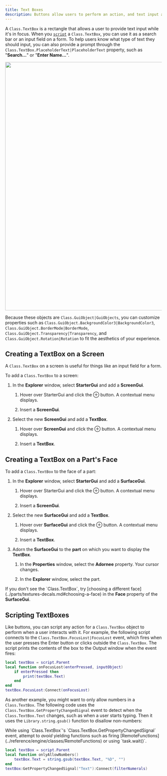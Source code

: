 ```yaml
---
title: Text Boxes
description: Buttons allow users to perform an action, and text input allows users to input text.
---
```


A `Class.TextBox` is a rectangle that allows a user to provide text input while it's in focus. When you [`script`](#scripting-textboxes) a `Class.TextBox`, you can use it as a search bar or an input field on a form. To help users know what type of text they should input, you can also provide a prompt through the `Class.TextBox.PlaceholderText|PlaceholderText` property, such as "**Search...**" or "**Enter Name...**".

<img src="../assets/ui/button-text-input/TextBox-Example.jpg" width="800" />

Because these objects are `Class.GuiObject|GuiObjects`, you can customize
properties such as `Class.GuiObject.BackgroundColor3|BackgroundColor3`,
`Class.GuiObject.BorderMode|BorderMode`,
`Class.GuiObject.Transparency|Transparency`, and
`Class.GuiObject.Rotation|Rotation` to fit the aesthetics of your experience.

## Creating a TextBox on a Screen

A `Class.TextBox` on a screen is useful for
things like an input field for a form.

To add a `Class.TextBox` to a screen:

1. In the **Explorer** window, select **StarterGui** and add a **ScreenGui**.

   1. Hover over StarterGui and click the &CirclePlus; button. A contextual menu displays.

   1. Insert a **ScreenGui**.

2. Select the new **ScreenGui** and add a **TextBox**.

   1. Hover over **ScreenGui** and click the &CirclePlus; button. A contextual menu displays.

   1. Insert a **TextBox**.

## Creating a TextBox on a Part's Face

To add a `Class.TextBox` to the face of a part:

1. In the **Explorer** window, select **StarterGui** and add a **SurfaceGui**.

   1. Hover over StarterGui and click the &CirclePlus; button. A contextual menu displays.

   1. Insert a **ScreenGui**.

2. Select the new **SurfaceGui** and add a **TextBox**.

   1. Hover over **SurfaceGui** and click the &CirclePlus; button. A contextual menu displays.

   1. Insert a **TextBox**.

3. Adorn the **SurfaceGui** to the **part** on which you want to display the **TextBox**.

   1. In the **Properties** window, select the **Adornee** property. Your cursor changes.

   1. In the **Explorer** window, select the part.

<Alert severity="warning">
  If you don't see the `Class.TextBox`, try [choosing a different face](../parts/textures-decals.md#choosing-a-face) in the <b>Face</b> property of the <b>SurfaceGui</b>.
</Alert>

## Scripting TextBoxes

Like buttons, you can script any action for a `Class.TextBox` object to perform when a user interacts with it. For example, the following script connects to the `Class.TextBox.FocusLost|FocusLost` event, which fires when the user presses the Enter button or clicks outside the `Class.TextBox`. The script prints the contents of the box to the Output window when the event fires:

```lua
local textBox = script.Parent
local function onFocusLost(enterPressed, inputObject)
	if enterPressed then
		print(textBox.Text)
	end
end
textBox.FocusLost:Connect(onFocusLost)
```

As another example, you might want to only allow numbers in a `Class.TextBox`. The following code uses the `Class.TextBox.GetPropertyChangedSignal` event to detect when the `Class.TextBox.Text` changes, such as when a user starts typing. Then it uses the `Library.string.gsub()` function to disallow non-numbers:

<Alert severity="warning">
  While using `Class.TextBox`'s `Class.TextBox.GetPropertyChangedSignal` event, attempt to <i>avoid</i> yielding functions such as firing [RemoteFunctions](../reference/engine/classes/RemoteFunctions) or using `task.wait()`.
</Alert>

```lua
local textBox = script.Parent
local function onlyAllowNumbers()
	textBox.Text = string.gsub(textBox.Text, "%D", "")
end
textBox:GetPropertyChangedSignal("Text"):Connect(filterNumerals)
```
